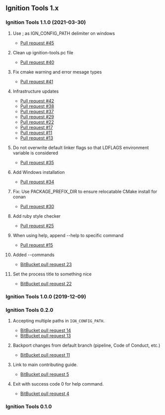## Ignition Tools 1.x

### Ignition Tools 1.1.0 (2021-03-30)

1. Use ; as IGN_CONFIG_PATH delimiter on windows
    * [Pull request #45](https://github.com/ignitionrobotics/ign-tools/pull/45)

1. Clean up ignition-tools.pc file
    * [Pull request #40](https://github.com/ignitionrobotics/ign-tools/pull/40)

1. Fix cmake warning and error mesage types
    * [Pull request #41](https://github.com/ignitionrobotics/ign-tools/pull/41)

1. Infrastructure updates
    * [Pull request #42](https://github.com/ignitionrobotics/ign-tools/pull/42)
    * [Pull request #38](https://github.com/ignitionrobotics/ign-tools/pull/38)
    * [Pull request #37](https://github.com/ignitionrobotics/ign-tools/pull/37)
    * [Pull request #29](https://github.com/ignitionrobotics/ign-tools/pull/29)
    * [Pull request #22](https://github.com/ignitionrobotics/ign-tools/pull/22)
    * [Pull request #17](https://github.com/ignitionrobotics/ign-tools/pull/17)
    * [Pull request #11](https://github.com/ignitionrobotics/ign-tools/pull/11)
    * [Pull request #13](https://github.com/ignitionrobotics/ign-tools/pull/13)

1. Do not overwrite default linker flags so that LDFLAGS environment variable is considered
    * [Pull request #35](https://github.com/ignitionrobotics/ign-tools/pull/35)

1. Add Windows installation
    * [Pull request #34](https://github.com/ignitionrobotics/ign-tools/pull/34)

1. Fix: Use PACKAGE_PREFIX_DIR to ensure relocatable CMake install for conan
    * [Pull request #30](https://github.com/ignitionrobotics/ign-tools/pull/30)

1. Add ruby style checker
    * [Pull request #25](https://github.com/ignitionrobotics/ign-tools/pull/25)

1. When using help, append --help to specific command
    * [Pull request #15](https://github.com/ignitionrobotics/ign-tools/pull/15)

1. Added --commands
    * [BitBucket pull request 23](https://osrf-migration.github.io/ignition-gh-pages/#!/ignitionrobotics/ign-tools/pull-requests/23)

1. Set the process title to something nice
    * [BitBucket pull request 22](https://osrf-migration.github.io/ignition-gh-pages/#!/ignitionrobotics/ign-tools/pull-requests/22)

### Ignition Tools 1.0.0 (2019-12-09)

### Ignition Tools 0.2.0

1.  Accepting multiple paths in `IGN_CONFIG_PATH`.
    * [BitBucket pull request 14](https://osrf-migration.github.io/ignition-gh-pages/#!/ignitionrobotics/ign-tools/pull-requests/14)
    * [BitBucket pull request 13](https://osrf-migration.github.io/ignition-gh-pages/#!/ignitionrobotics/ign-tools/pull-requests/13)

1.  Backport changes from default branch (pipeline, Code of Conduct, etc.)
    * [BitBucket pull request 11](https://osrf-migration.github.io/ignition-gh-pages/#!/ignitionrobotics/ign-tools/pull-requests/11)

1.  Link to main contributing guide.
    * [BitBucket pull request 5](https://osrf-migration.github.io/ignition-gh-pages/#!/ignitionrobotics/ign-tools/pull-requests/5)

1.  Exit with success code 0 for help command.
    * [BitBucket pull request 4](https://osrf-migration.github.io/ignition-gh-pages/#!/ignitionrobotics/ign-tools/pull-requests/4)

### Ignition Tools 0.1.0

